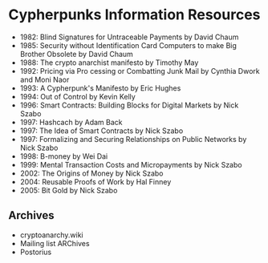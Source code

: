 # Cypherpunks Information Resources

- 1982: Blind Signatures for Untraceable Payments by David Chaum
- 1985: Security without Identification Card Computers to make Big Brother Obsolete by David Chaum
- 1988: The crypto anarchist manifesto by Timothy May
- 1992: Pricing via Pro cessing or Combatting Junk Mail by Cynthia Dwork and Moni Naor
- 1993: A Cypherpunk's Manifesto by Eric Hughes
- 1994: Out of Control by Kevin Kelly
- 1996: Smart Contracts: Building Blocks for Digital Markets by Nick Szabo
- 1997: Hashcach by Adam Back
- 1997: The Idea of Smart Contracts by Nick Szabo
- 1997: Formalizing and Securing Relationships on Public Networks by Nick Szabo
- 1998: B-money by Wei Dai
- 1999: Mental Transaction Costs and Micropayments by Nick Szabo
- 2002: The Origins of Money by Nick Szabo
- 2004: Reusable Proofs of Work by Hal Finney
- 2005: Bit Gold by Nick Szabo

## Archives

- cryptoanarchy.wiki
- Mailing list ARChives
- Postorius
